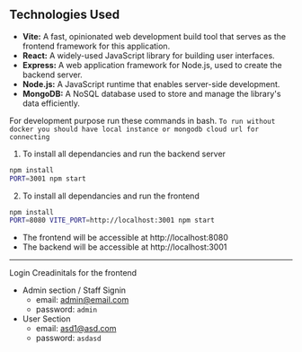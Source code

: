 ## Technologies Used

- **Vite:** A fast, opinionated web development build tool that serves as the frontend framework for this application.
- **React:** A widely-used JavaScript library for building user interfaces.
- **Express:** A web application framework for Node.js, used to create the backend server.
- **Node.js:** A JavaScript runtime that enables server-side development.
- **MongoDB:** A NoSQL database used to store and manage the library's data efficiently.

For development purpose run these commands in bash.
`To run without docker you should have local instance or mongodb cloud url for connecting`

1. To install all dependancies and run the backend server

```bash
npm install
PORT=3001 npm start
```

2. To install all dependancies and run the frontend

```bash
npm install
PORT=8080 VITE_PORT=http://localhost:3001 npm start
```

- The frontend will be accessible at http://localhost:8080
- The backend will be accessible at http://localhost:3001

---

Login Creadinitals for the frontend

- Admin section / Staff Signin
  - email: admin@email.com
  - password: `admin`
- User Section
  - email: asd1@asd.com
  - password: `asdasd`
